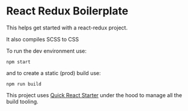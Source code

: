# React Redux Boilerplate

This helps get started with a react-redux project.

It also compiles SCSS to CSS

To run the dev environment use:

```npm start```

and to create a static (prod) build use:

```npm run build```

This project uses [Quick React Starter](https://github.com/jwarning/quick-react-starter.git) under the hood to manage all the build tooling.
